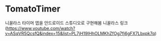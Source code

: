 # TomatoTimer
니꼴라스 타이머 앱을 안드로이드 스튜디오로 구현해봄  니꼴라스 링크 (https://www.youtube.com/watch?v=ASqVR5QcsfQ&index=15&list=PL7jH19IHhOLMKhZfOg7fj6gFX7Lbxpk7q)
